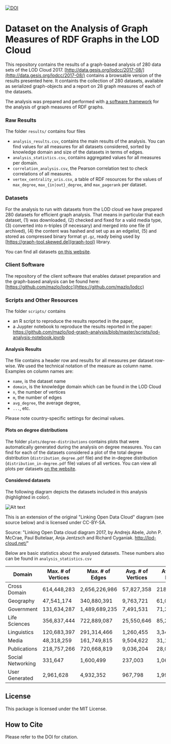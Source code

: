 [![DOI](https://zenodo.org/badge/DOI/10.5281/zenodo.2203826.svg)](https://doi.org/10.5281/zenodo.2203826)

# Dataset on the Analysis of Graph Measures of RDF Graphs in the LOD Cloud
This repository contains the results of a graph-based analysis of 280 data sets of the LOD Cloud 2017. [http://data.gesis.org/lodcc/2017-08/](http://data.gesis.org/lodcc/2017-08/) contains a browsable version of the results presented here. It containts the collection of 280 datasets, available as serialized graph-objects and a report on 28 graph measures of each of the datasets.

The analysis was prepared and performed with [a software framework](https://github.com/mazlo/lodcc) for the analysis of graph measures of RDF graphs.

### Raw Results

The folder `results/` contains four files

- `analysis_results.csv`, contains the main results of the analysis. You can find values for all measures for all datasets considered, sorted by knowledge domain and size of the datasets in terms of edges.
- `analysis_statistics.csv`, contains aggregated values for all measures per domain.
- `correlation_analysis.csv`, the Pearson correlation test to check correlations of all measures.
- `vertex_centrality_uris.csv`, a table of RDF resources for the values of `max_degree`, `max_{in|out}_degree`, and `max_pagerank` per dataset.

### Datasets

For the analysis to run with datasets from the LOD cloud we have prepared 280 datasets for efficient graph analysis. That means in particular that each dataset, (1) was downloaded, (2) checked and fixed for a valid media type, (3) converted into n-triples (if necessary) and merged into one file (if archived), (4) the content was hashed and set up as an edgelist, (5) and stored as compressed binary format `gt.gz`, ready being used by [https://graph-tool.skewed.de](graph-tool) library. 

You can find all datasets [on this website](http://data.gesis.org/lodcc/2017-08/).

### Client Software

The repository of the client software that enables dataset preparation and the graph-based analysis can be found here: [https://github.com/mazlo/lodcc](https://github.com/mazlo/lodcc)

### Scripts and Other Resources
The folder  `scripts/` contains

- an R script to reproduce the results reported in the paper, 
- a Juypter notebook to reproduce the results reported in the paper:   https://github.com/mazlo/lod-graph-analysis/blob/master/scripts/lod-analysis-notebook.ipynb

#### Analysis Results

The file contains a header row and results for all measures per dataset row-wise. We used the technical notation of the measure as column name. Examples on column names are:

- `name`, is the dataset name
- `domain`, is the knowledge domain which can be found in the LOD Cloud
- `n`, the number of vertices
- `m`, the number of edges
- `avg_degree`, the average degree, 
- `...`, etc.

Please note country-specific settings for decimal values.

#### Plots on degree distributions

The folder `plots/degree-distributions` contains plots that were automatically generated during the analysis on degree measures. You can find for each of the datasets considered a plot of the total degree distribution (`distribution_degree.pdf` file) and the in-degree distribution (`distribution_in-degree.pdf` file) values of all vertices. You can view all plots per datasets [on the website](http://data.gesis.org/lodcc/2017-08/).

#### Considered datasets

The following diagram depicts the datasets included in this analysis (highlighted in color).

![Alt text](./plots/lod2017-analyzed.svg)


This is an extension of the original "Linking Open Data Cloud" diagram (see source below) and is licensed under CC-BY-SA. 

Source: "Linking Open Data cloud diagram 2017, by Andrejs Abele, John P. McCrae, Paul Buitelaar, Anja Jentzsch and Richard Cyganiak. http://lod-cloud.net/"

Below are basic statistics about the analysed datasets. These numbers also can be found in `analysis_statistics.csv`

__Domain__ | __Max. # of Vertices__ | __Max. # of Edges__ | __Avg. # of Vertices__ | __Avg. # of Edges__ | __\# of Datasets__ |
---------- | ---------------------- | ------------------- | ---------------------- | ------------------- | ------------------- |
Cross Domain | 614,448,283 | 2,656,226,986 | 57,827,358 | 218,930,066 | 15 |
Geography | 47,541,174 | 340,880,391 | 9,763,721 | 61,049,429 | 11  |
Government | 131,634,287 | 1,489,689,235 | 7,491,531 | 71,263,878 | 37 |
Life Sciences | 356,837,444 | 722,889,087 | 25,550,646 | 85,262,882 | 32 |
Linguistics | 120,683,397 | 291,314,466 | 1,260,455 | 3,347,268 | 122 |
Media | 48,318,259 | 161,749,815 | 9,504,622 | 31,100,859 | 6 |
Publications | 218,757,266 | 720,668,819 | 9,036,204 | 28,017,502 | 50 |
Social Networking | 331,647 | 1,600,499 | 237,003 | 1,062,986 | 3 |
User Generated | 2,961,628 | 4,932,352 | 967,798 | 1,992,069 | 4 |

## License

This package is licensed under the MIT License.

## How to Cite

Please refer to the DOI for citation.
